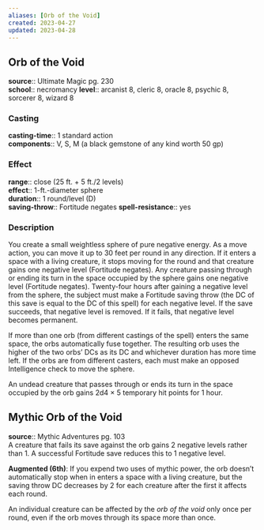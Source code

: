 ```yaml
---
aliases: [Orb of the Void]
created: 2023-04-27
updated: 2023-04-28
---
```


## Orb of the Void

**source**:: Ultimate Magic pg. 230  
**school**:: necromancy
**level**:: arcanist 8, cleric 8, oracle 8, psychic 8, sorcerer 8, wizard 8

### Casting

**casting-time**:: 1 standard action  
**components**:: V, S, M (a black gemstone of any kind worth 50 gp)

### Effect

**range**:: close (25 ft. + 5 ft./2 levels)  
**effect**:: 1-ft.-diameter sphere  
**duration**:: 1 round/level (D)  
**saving-throw**:: Fortitude negates
**spell-resistance**:: yes

### Description

You create a small weightless sphere of pure negative energy. As a move action, you can move it up to 30 feet per round in any direction. If it enters a space with a living creature, it stops moving for the round and that creature gains one negative level (Fortitude negates). Any creature passing through or ending its turn in the space occupied by the sphere gains one negative level (Fortitude negates). Twenty-four hours after gaining a negative level from the sphere, the subject must make a Fortitude saving throw (the DC of this save is equal to the DC of this spell) for each negative level. If the save succeeds, that negative level is removed. If it fails, that negative level becomes permanent.  
  
If more than one orb (from different castings of the spell) enters the same space, the orbs automatically fuse together. The resulting orb uses the higher of the two orbs’ DCs as its DC and whichever duration has more time left. If the orbs are from different casters, each must make an opposed Intelligence check to move the sphere.  
  
An undead creature that passes through or ends its turn in the space occupied by the orb gains 2d4 × 5 temporary hit points for 1 hour.

## Mythic Orb of the Void

**source**:: Mythic Adventures pg. 103  
A creature that fails its save against the orb gains 2 negative levels rather than 1. A successful Fortitude save reduces this to 1 negative level.  
  
**Augmented (6th)**: If you expend two uses of mythic power, the orb doesn’t automatically stop when in enters a space with a living creature, but the saving throw DC decreases by 2 for each creature after the first it affects each round.  
  
An individual creature can be affected by the *orb of the void* only once per round, even if the orb moves through its space more than once.

